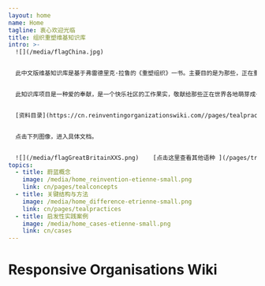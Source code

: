 ```yaml
---
layout: home
name: Home
tagline: 衷心欢迎光临
title: 组织重塑维基知识库
intro: >-
  ![](/media/flagChina.jpg)


  此中文版维基知识库是基于弗雷德里克·拉鲁的《重塑组织》一书。主要目的是为那些，正在重塑自己的组织，在提升组织管理水平的实践中寻找灵感的领导者，奉献一个实践指南。


  此知识库项目是一种爱的奉献，是一个快乐社区的工作果实，敬献给那些正在世界各地萌芽成长的充满生命激情的蔚蓝组织。真心邀请您[点击此处加入我们](https://cn--reinventingorganizations-wiki.netlify.app/pages/how-can-you-contribute/)，为这个维基知识库添加案例和洞见。


  [资料目录](https://cn.reinventingorganizationswiki.com//pages/tealpractices/)


  点击下列图像，进入具体文档。


  ![](/media/flagGreatBritainXXS.png)    [点击这里查看其他语种 ](/pages/translations) 进入知识库的其他语言页面（英文，匈牙利和西班牙语已经完成--俄文和法文构建中）
topics:
  - title: 蔚蓝概念
    image: /media/home_reinvention-etienne-small.png
    link: cn/pages/tealconcepts
  - title: 关键结构与方法
    image: /media/home_difference-etrienne-small.png
    link: cn/pages/tealpractices
  - title: 启发性实践案例
    image: /media/home_cases-etienne-small.png
    link: cn/cases
---
```


# Responsive Organisations Wiki
